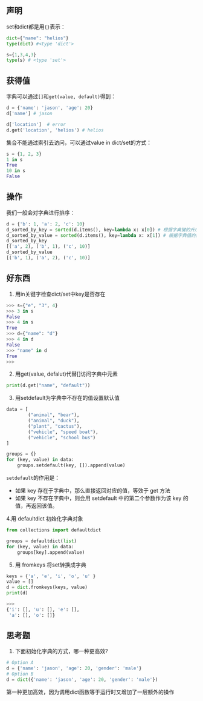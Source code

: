 

## 声明
set和dict都是用`{}`表示：
```python
dict={"name": "helios"}
type(dict) #<type 'dict'>

s={1,3,4,3}
type(s) # <type 'set'>

```

## 获得值

字典可以通过`[]`和`get(value, default)`得到：

```python
d = {'name': 'jason', 'age': 20}
d['name'] # jason

d['location']  # error
d.get('location', 'helios') # helios

```

集合不能通过索引去访问，可以通过value in dict/set的方式：

```python
s = {1, 2, 3}
1 in s
True
10 in s
False
```

## 操作

我们一般会对字典进行排序：
```python
d = {'b': 1, 'a': 2, 'c': 10}
d_sorted_by_key = sorted(d.items(), key=lambda x: x[0]) # 根据字典键的升序排序
d_sorted_by_value = sorted(d.items(), key=lambda x: x[1]) # 根据字典值的升序排序 
d_sorted_by_key
[('a', 2), ('b', 1), ('c', 10)]
d_sorted_by_value
[('b', 1), ('a', 2), ('c', 10)]
```

## 好东西

1. 用in关键字检查dict/set中key是否存在
```python
>>> s={"e", "3", 4}
>>> 3 in s
False
>>> 4 in s
True
>>> d={"name": "d"}
>>> 4 in d
False
>>> "name" in d
True
>>>
```
2. 用get(value, defalut)代替[]访问字典中元素
```python
print(d.get("name", "default"))
```
3. 用setdefault为字典中不存在的值设置默认值
```python
data = [
        ("animal", "bear"),
        ("animal", "duck"),
        ("plant", "cactus"),
        ("vehicle", "speed boat"),
        ("vehicle", "school bus")
]

groups = {}
for (key, value) in data:
    groups.setdefault(key, []).append(value)
```
`setdefault`的作用是：
- 如果 key 存在于字典中，那么直接返回对应的值，等效于 get 方法
- 如果 key 不存在字典中，则会用 setdefault 中的第二个参数作为该 key 的值，再返回该值。

4.用 defaultdict 初始化字典对象
```python
from collections import defaultdict

groups = defaultdict(list)
for (key, value) in data:
    groups[key].append(value)
```

5. 用 fromkeys 将set转换成字典
```python
keys = {'a', 'e', 'i', 'o', 'u' }
value = []
d = dict.fromkeys(keys, value)
print(d)

>>>
{'i': [], 'u': [], 'e': [],
 'a': [], 'o': []}
```





## 思考题

1. 下面初始化字典的方式，哪一种更高效?

```python
# Option A
d = {'name': 'jason', 'age': 20, 'gender': 'male'}
# Option B
d = dict({'name': 'jason', 'age': 20, 'gender': 'male'})
```
第一种更加高效，因为调用dict函数等于运行时又增加了一层额外的操作



